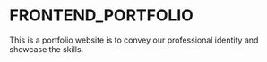 # FRONTEND_PORTFOLIO
This is a portfolio website is to convey our professional identity and showcase the skills.
